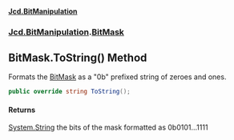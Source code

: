 #### [Jcd.BitManipulation](index.md 'index')
### [Jcd.BitManipulation](Jcd.BitManipulation.md 'Jcd.BitManipulation').[BitMask](Jcd.BitManipulation.BitMask.md 'Jcd.BitManipulation.BitMask')

## BitMask.ToString() Method

Formats the [BitMask](Jcd.BitManipulation.BitMask.md 'Jcd.BitManipulation.BitMask') as a "0b" prefixed string of zeroes and ones.

```csharp
public override string ToString();
```

#### Returns
[System.String](https://docs.microsoft.com/en-us/dotnet/api/System.String 'System.String')
the bits of the mask formatted as 0b0101...1111